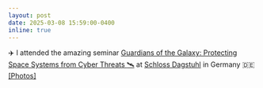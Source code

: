 ```yaml
---
layout: post
date: 2025-03-08 15:59:00-0400
inline: true
---
```


:airplane: I attended the amazing seminar <a href="https://www.dagstuhl.de/en/seminars/seminar-calendar/seminar-details/25101" target="blank">Guardians of the Galaxy: Protecting Space Systems from Cyber Threats :artificial_satellite:</a> at <a href="https://www.dagstuhl.de/en" target="blank">Schloss Dagstuhl</a> in Germany :de: <a target="_self" href="https://efrenlopez.org/gallery/">&#91;Photos&#93;</a>